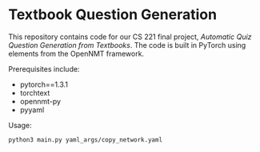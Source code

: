 # Textbook Question Generation

This repository contains code for our CS 221 final project, *Automatic Quiz Question Generation from Textbooks*.  The code is built in PyTorch using elements from the OpenNMT framework.

Prerequisites include:
- pytorch==1.3.1
- torchtext
- opennmt-py
- pyyaml

Usage:

    python3 main.py yaml_args/copy_network.yaml
